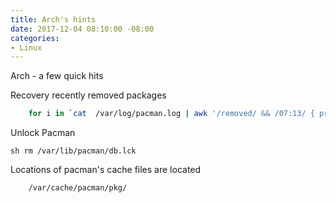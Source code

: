 ```yaml
---
title: Arch's hints
date: 2017-12-04 08:10:00 -08:00
categories:
- Linux
---
```


Arch - a few quick hits

 Recovery recently removed packages
```sh
    for i in `cat  /var/log/pacman.log | awk '/removed/ && /07:13/ { print $5}'`; do pacman -S --noconfirm $i; done
 ```   
Unlock Pacman

   ```sh rm /var/lib/pacman/db.lck```

Locations of pacman's cache files are located
```
    /var/cache/pacman/pkg/
```
